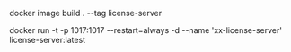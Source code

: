 docker image build . --tag license-server

docker run -t -p 1017:1017 --restart=always -d --name 'xx-license-server' license-server:latest
